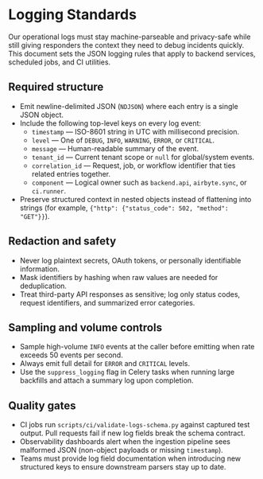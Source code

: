 # Logging Standards

Our operational logs must stay machine-parseable and privacy-safe while still giving responders the context they need to debug incidents quickly. This document sets the JSON logging rules that apply to backend services, scheduled jobs, and CI utilities.

## Required structure

* Emit newline-delimited JSON (`NDJSON`) where each entry is a single JSON object.
* Include the following top-level keys on every log event:
  * `timestamp` — ISO-8601 string in UTC with millisecond precision.
  * `level` — One of `DEBUG`, `INFO`, `WARNING`, `ERROR`, or `CRITICAL`.
  * `message` — Human-readable summary of the event.
  * `tenant_id` — Current tenant scope or `null` for global/system events.
  * `correlation_id` — Request, job, or workflow identifier that ties related entries together.
  * `component` — Logical owner such as `backend.api`, `airbyte.sync`, or `ci.runner`.
* Preserve structured context in nested objects instead of flattening into strings (for example, `{"http": {"status_code": 502, "method": "GET"}}`).

## Redaction and safety

* Never log plaintext secrets, OAuth tokens, or personally identifiable information.
* Mask identifiers by hashing when raw values are needed for deduplication.
* Treat third-party API responses as sensitive; log only status codes, request identifiers, and summarized error categories.

## Sampling and volume controls

* Sample high-volume `INFO` events at the caller before emitting when rate exceeds 50 events per second.
* Always emit full detail for `ERROR` and `CRITICAL` levels.
* Use the `suppress_logging` flag in Celery tasks when running large backfills and attach a summary log upon completion.

## Quality gates

* CI jobs run `scripts/ci/validate-logs-schema.py` against captured test output. Pull requests fail if new log fields break the schema contract.
* Observability dashboards alert when the ingestion pipeline sees malformed JSON (non-object payloads or missing `timestamp`).
* Teams must provide log field documentation when introducing new structured keys to ensure downstream parsers stay up to date.
